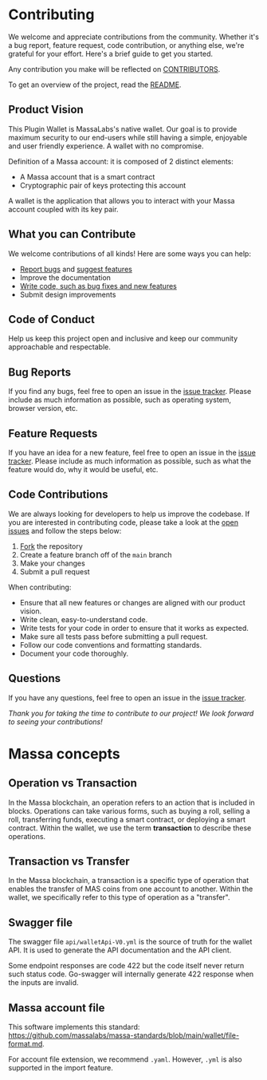 
# Contributing

We welcome and appreciate contributions from the community. Whether it's a bug report, feature request,
code contribution, or anything else, we're grateful for your effort. Here's a brief guide to get you started.

Any contribution you make will be reflected on [CONTRIBUTORS](CONTRIBUTORS.md).

To get an overview of the project, read the [README](README.md).

## Product Vision

This Plugin Wallet is MassaLabs's native wallet. Our goal is to provide maximum security to our end-users while still having a simple, enjoyable and user friendly experience. A wallet with no compromise.

Definition of a Massa account: it is composed of 2 distinct elements:

* A Massa account that is a smart contract
* Cryptographic pair of keys protecting this account

A wallet is the application that allows you to interact with your Massa account coupled with its key pair.

## What you can Contribute

We welcome contributions of all kinds! Here are some ways you can help:

* [Report bugs](#bug-reports) and [suggest features](#feature-requests)
* Improve the documentation
* [Write code, such as bug fixes and new features](#code-contributions)
* Submit design improvements

## Code of Conduct

Help us keep this project open and inclusive and keep our community approachable and respectable.

## Bug Reports

If you find any bugs, feel free to open an issue in the
[issue tracker](https://github.com/massalabs/thyra-plugin-wallet/issues). Please include as much information as possible,
such as operating system, browser version, etc.

## Feature Requests

If you have an idea for a new feature, feel free to open an issue in the
[issue tracker](https://github.com/massalabs/thyra-plugin-wallet/issues). Please include as much information as possible,
such as what the feature would do, why it would be useful, etc.

## Code Contributions

We are always looking for developers to help us improve the codebase. If you are interested in contributing code, please
take a look at the [open issues](https://github.com/massalabs/thyra-plugin-wallet/issues) and follow the steps below:

1. [Fork](https://help.github.com/en/github/getting-started-with-github/fork-a-repo) the repository
2. Create a feature branch off of the `main` branch
3. Make your changes
4. Submit a pull request

When contributing:

* Ensure that all new features or changes are aligned with our product vision.
* Write clean, easy-to-understand code.
* Write tests for your code in order to ensure that it works as expected.
* Make sure all tests pass before submitting a pull request.
* Follow our code conventions and formatting standards.
* Document your code thoroughly.

## Questions

If you have any questions, feel free to open an issue in the
[issue tracker](https://github.com/massalabs/thyra-plugin-wallet/issues).

*Thank you for taking the time to contribute to our project! We look forward to seeing your contributions!*

# Massa concepts

## Operation vs Transaction

In the Massa blockchain, an operation refers to an action that is included in blocks. Operations can take various forms, such as buying a roll, selling a roll, transferring funds, executing a smart contract, or deploying a smart contract. Within the wallet, we use the term **transaction** to describe these operations.

## Transaction vs Transfer

In the Massa blockchain, a transaction is a specific type of operation that enables the transfer of MAS coins from one account to another. Within the wallet, we specifically refer to this type of operation as a "transfer".

## Swagger file

The swagger file `api/walletApi-V0.yml` is the source of truth for the wallet API.
It is used to generate the API documentation and the API client.

Some endpoint responses are code 422 but the code itself never return such status code.
Go-swagger will internally generate 422 response when the inputs are invalid.

## Massa account file

This software implements this standard: <https://github.com/massalabs/massa-standards/blob/main/wallet/file-format.md>.

For account file extension, we recommend `.yaml`. However, `.yml` is also supported in the import feature.
